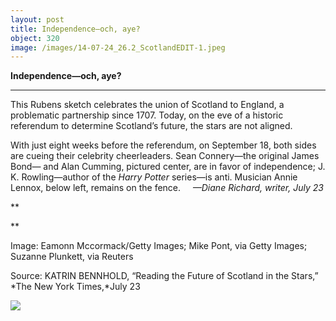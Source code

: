 ```yaml
---
layout: post
title: Independence—och, aye?
object: 320
image: /images/14-07-24_26.2_ScotlandEDIT-1.jpeg
---
```

**Independence—och, aye?**

****

This Rubens sketch celebrates the union of Scotland to England, a problematic partnership since 1707. Today, on the eve of a historic referendum to determine Scotland’s future, the stars are not aligned.

With just eight weeks before the referendum, on September 18, both sides are cueing their celebrity cheerleaders. Sean Connery—the original James Bond— and Alan Cumming, pictured center, are in favor of independence; J. K. Rowling—author of the *Harry Potter* series—is anti. Musician Annie Lennox, below left, remains on the fence.     *—Diane Richard, writer, July 23*

**

**

Image: Eamonn Mccormack/Getty Images; Mike Pont, via Getty Images; Suzanne Plunkett, via Reuters

Source: KATRIN BENNHOLD, “Reading the Future of Scotland in the Stars,” *The New York Times,*July 23

![]({{siteurl.base}}/images/14-07-24_26.2_ScotlandEDIT-1.jpeg)
